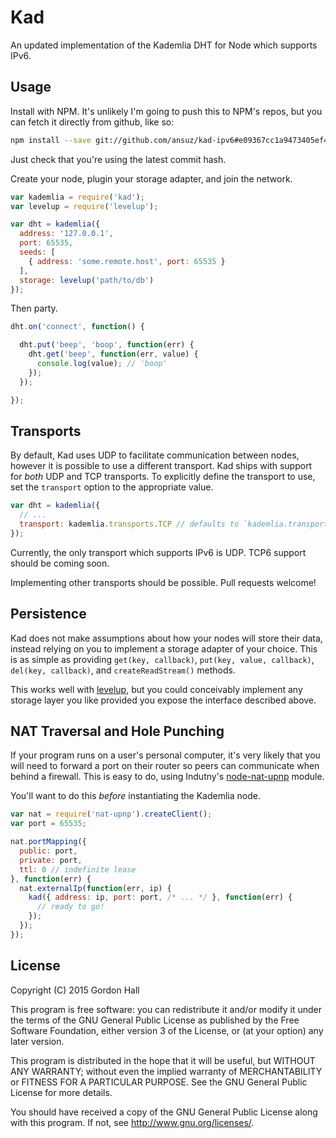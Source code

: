 Kad
===

An updated implementation of the Kademlia DHT for Node which supports IPv6.

## Usage

Install with NPM. It's unlikely I'm going to push this to NPM's repos, but you can fetch it directly from github, like so:

```bash
npm install --save git://github.com/ansuz/kad-ipv6#e09367cc1a9473405ef4aea3cc74746232f369b0
```

Just check that you're using the latest commit hash.

Create your node, plugin your storage adapter, and join the network.

```js
var kademlia = require('kad');
var levelup = require('levelup');

var dht = kademlia({
  address: '127.0.0.1',
  port: 65535,
  seeds: [
    { address: 'some.remote.host', port: 65535 }
  ],
  storage: levelup('path/to/db')
});
```

Then party.

```js
dht.on('connect', function() {

  dht.put('beep', 'boop', function(err) {
    dht.get('beep', function(err, value) {
      console.log(value); // 'boop'
    });
  });

});
```

## Transports

By default, Kad uses UDP to facilitate communication between nodes, however it
is possible to use a different transport. Kad ships with support for *both* 
UDP and TCP transports. To explicitly define the transport to use, set the 
`transport` option to the appropriate value.

```js
var dht = kademlia({
  // ...
  transport: kademlia.transports.TCP // defaults to `kademlia.transports.UDP`
});
```

Currently, the only transport which supports IPv6 is UDP. TCP6 support should be coming soon.

Implementing other transports should be possible. Pull requests welcome!

## Persistence

Kad does not make assumptions about how your nodes will store their data,
instead relying on you to implement a storage adapter of your choice. This is
as simple as providing `get(key, callback)`, `put(key, value, callback)`,
`del(key, callback)`, and `createReadStream()` methods.

This works well with [levelup](https://github.com/rvagg/node-levelup), but you
could conceivably implement any storage layer you like provided you expose the
interface described above.

## NAT Traversal and Hole Punching

If your program runs on a user's personal computer, it's very likely that you
will need to forward a port on their router so peers can communicate when
behind a firewall. This is easy to do, using Indutny's
[node-nat-upnp](https://github.com/indutny/node-nat-upnp) module.

You'll want to do this *before* instantiating the Kademlia node.

```js
var nat = require('nat-upnp').createClient();
var port = 65535;

nat.portMapping({
  public: port,
  private: port,
  ttl: 0 // indefinite lease
}, function(err) {
  nat.externalIp(function(err, ip) {
    kad({ address: ip, port: port, /* ... */ }, function(err) {
      // ready to go!
    });
  });
});
```

## License

Copyright (C) 2015 Gordon Hall

This program is free software: you can redistribute it and/or modify
it under the terms of the GNU General Public License as published by
the Free Software Foundation, either version 3 of the License, or
(at your option) any later version.

This program is distributed in the hope that it will be useful,
but WITHOUT ANY WARRANTY; without even the implied warranty of
MERCHANTABILITY or FITNESS FOR A PARTICULAR PURPOSE.  See the
GNU General Public License for more details.

You should have received a copy of the GNU General Public License
along with this program.  If not, see <http://www.gnu.org/licenses/>.
